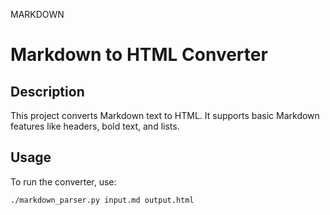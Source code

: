 MARKDOWN

# Markdown to HTML Converter

## Description
This project converts Markdown text to HTML. It supports basic Markdown features like headers, bold text, and lists.

## Usage
To run the converter, use:

```bash
./markdown_parser.py input.md output.html
